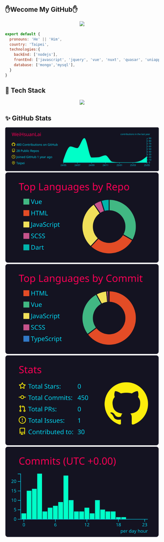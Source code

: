 <h2>✋Wecome My GitHub✋</h2>
<div align="center">
  <img src="https://i.pinimg.com/originals/23/00/a0/2300a03c623b86f22b2ae74ab23e578f.gif" width="600" />
</div>

```js
export default {
  pronouns: 'He' || 'Him',
  country: 'Taipei',
  technologies:{
    backEnd: ['nodejs'],
    frontEnd: ['javascript', 'jquery', 'vue', 'nuxt', 'quasar', 'uniapp'],
    database: ['mongo','mysql'],
  }
}
```

## 🚀 Tech Stack

<div align="center">

<img src="https://skillicons.dev/icons?i=js,ts,nodejs,vue,react,html,css,mongodb,express,github,git,vscode" />

</div>

## ✨ GitHub Stats

<div align="center">

[![](https://raw.githubusercontent.com/WeiHsuanLai/github-profile-summary-cards/master/profile-summary-card-output/2077/0-profile-details.svg)](https://github.com/vn7n24fzkq/github-profile-summary-cards)
[![](https://raw.githubusercontent.com/WeiHsuanLai/github-profile-summary-cards/master/profile-summary-card-output/2077/1-repos-per-language.svg)](https://github.com/vn7n24fzkq/github-profile-summary-cards) [![](https://raw.githubusercontent.com/WeiHsuanLai/github-profile-summary-cards/master/profile-summary-card-output/2077/2-most-commit-language.svg)](https://github.com/vn7n24fzkq/github-profile-summary-cards)
[![](https://raw.githubusercontent.com/WeiHsuanLai/github-profile-summary-cards/master/profile-summary-card-output/2077/3-stats.svg)](https://github.com/vn7n24fzkq/github-profile-summary-cards) [![](https://raw.githubusercontent.com/WeiHsuanLai/github-profile-summary-cards/master/profile-summary-card-output/2077/4-productive-time.svg)](https://github.com/vn7n24fzkq/github-profile-summary-cards)

</div>

